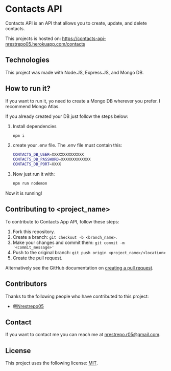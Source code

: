 # Contacts API
Contacts API is an API that allows you to create, update, and delete contacts.

This projects is hosted on: https://contacts-api-nrestrepo05.herokuapp.com/contacts

## Technologies
This project was made with Node.JS, Express.JS, and Mongo DB.

## How to run it?
If you want to run it, yo need to create a Mongo DB wherever you prefer. I recommend Mongo Atlas.

If you already created your DB just follow the steps below:

1. Install dependencies
	```bash
	npm i
	```
2. create your .env file. The .env file must contain this:
	```bash
	CONTACTS_DB_USER=XXXXXXXXXXXXXX
	CONTACTS_DB_PASSWORD=XXXXXXXXXXXXX
	CONTACTS_DB_PORT=XXXX
	```
3.  Now just run it with:
	```bash
	npm run nodemon
	```
Now it is running!

## Contributing to <project_name>

To contribute to Contacts App API, follow these steps:

1.  Fork this repository.
2.  Create a branch:  `git checkout -b <branch_name>`.
3.  Make your changes and commit them:  `git commit -m '<commit_message>'`
4.  Push to the original branch:  `git push origin <project_name>/<location>`
5.  Create the pull request.

Alternatively see the GitHub documentation on  [creating a pull request](https://help.github.com/en/github/collaborating-with-issues-and-pull-requests/creating-a-pull-request).

## Contributors

Thanks to the following people who have contributed to this project:

-   [@Nrestrepo05](https://github.com/Nrestrepo05)  

## Contact

If you want to contact me you can reach me at  [nrestrepo.r05@gmail.com](mailto:nrestrepo.r05@gmail.com).

## License

This project uses the following license:  [MIT](./LICENSE.md).